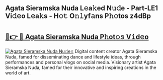 ## Agata Sieramska Nuda L𝚎a𝚔ed N𝚞𝚍e - Part-LE1 Vi𝚍𝚎o L𝚎a𝚔s - H𝚘𝚝 O𝚗𝚕yf𝚊ns P𝚑𝚘tos z4dBp

# <h2><a href="http://kf53yzg.oniu.top/?m=Agata+Sieramska+Nuda">🔗👉 🔴 Agata Sieramska Nuda P𝚑ot𝚘𝚜 V𝚒d𝚎o</a></h2>

[![Agata Sieramska Nuda Nu𝚍e𝚜](https://i.imgur.com/0qMVB7G.gif)](http://kf53yzg.oniu.top/?m=Agata+Sieramska+Nuda)
Digital content creator Agata Sieramska Nuda, famed for disseminating dance and lifestyle ideas, through performances and personal vlogs on social media. Visionary artist Agata Sieramska Nuda, famed for their innovative and inspiring creations in the world of art.  
